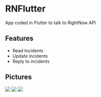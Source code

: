 # RNFlutter

App coded in Flutter to talk to RightNow API

## Features

- Read Incidents
- Update incidents
- Reply to incidents

## Pictures
<img src="https://i.imgur.com/wbCud8T.jpg" />
<img src="https://i.imgur.com/0BUeZno.jpg" />
<img src="https://i.imgur.com/yrOSryJ.jpg" />
